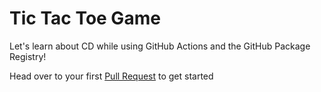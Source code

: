 # Tic Tac Toe Game

Let's learn about CD while using GitHub Actions and the GitHub Package Registry!


Head over to your first [Pull Request](../../pull/1) to get started
